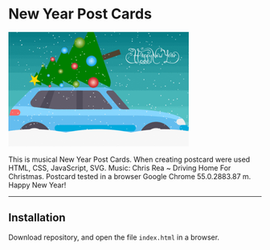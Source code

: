 # New Year Post Cards

![Alt Text](https://github.com/Liza-S/New-Year-Post-Card/blob/master/ScreenShot/Card.gif)


This is musical New Year Post Cards. When creating postcard were used HTML, CSS, JavaScript, SVG. Music: Chris Rea ~ Driving Home For Christmas. Postcard tested in a browser Google Chrome 55.0.2883.87 m. Happy New Year!

-----------------------------------------------------------------------------

## Installation

Download repository, and open the file `index.html`  in a browser.
